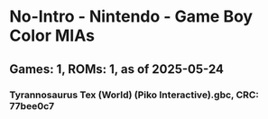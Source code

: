 # No-Intro - Nintendo - Game Boy Color MIAs
## Games: 1, ROMs: 1, as of 2025-05-24

### Tyrannosaurus Tex (World) (Piko Interactive).gbc, CRC: 77bee0c7
